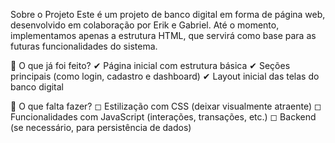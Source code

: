 Sobre o Projeto
Este é um projeto de banco digital em forma de página web, desenvolvido em colaboração por Erik e Gabriel. Até o momento, implementamos apenas a estrutura HTML, que servirá como base para as futuras funcionalidades do sistema.

🔹 O que já foi feito?
✔ Página inicial com estrutura básica
✔ Seções principais (como login, cadastro e dashboard)
✔ Layout inicial das telas do banco digital

🔹 O que falta fazer?
◻ Estilização com CSS (deixar visualmente atraente)
◻ Funcionalidades com JavaScript (interações, transações, etc.)
◻ Backend (se necessário, para persistência de dados)
